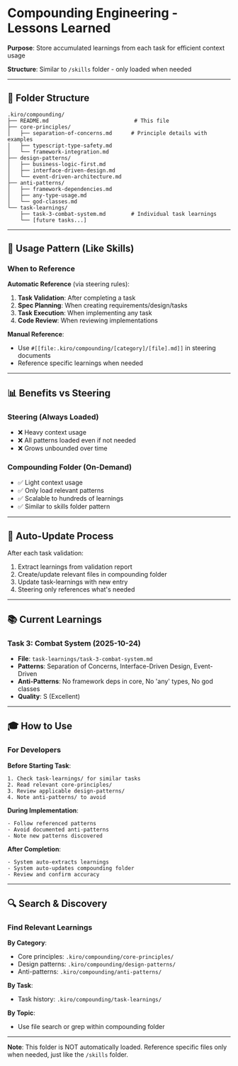 # Compounding Engineering - Lessons Learned

**Purpose**: Store accumulated learnings from each task for efficient context usage

**Structure**: Similar to `/skills` folder - only loaded when needed

---

## 📁 Folder Structure

```
.kiro/compounding/
├── README.md                           # This file
├── core-principles/
│   ├── separation-of-concerns.md      # Principle details with examples
│   ├── typescript-type-safety.md
│   └── framework-integration.md
├── design-patterns/
│   ├── business-logic-first.md
│   ├── interface-driven-design.md
│   └── event-driven-architecture.md
├── anti-patterns/
│   ├── framework-dependencies.md
│   ├── any-type-usage.md
│   └── god-classes.md
└── task-learnings/
    ├── task-3-combat-system.md        # Individual task learnings
    └── [future tasks...]
```

---

## 🎯 Usage Pattern (Like Skills)

### When to Reference

**Automatic Reference** (via steering rules):
1. **Task Validation**: After completing a task
2. **Spec Planning**: When creating requirements/design/tasks
3. **Task Execution**: When implementing any task
4. **Code Review**: When reviewing implementations

**Manual Reference**:
- Use `#[[file:.kiro/compounding/[category]/[file].md]]` in steering documents
- Reference specific learnings when needed

---

## 📊 Benefits vs Steering

### Steering (Always Loaded)
- ❌ Heavy context usage
- ❌ All patterns loaded even if not needed
- ❌ Grows unbounded over time

### Compounding Folder (On-Demand)
- ✅ Light context usage
- ✅ Only load relevant patterns
- ✅ Scalable to hundreds of learnings
- ✅ Similar to skills folder pattern

---

## 🔄 Auto-Update Process

After each task validation:
1. Extract learnings from validation report
2. Create/update relevant files in compounding folder
3. Update task-learnings with new entry
4. Steering only references what's needed

---

## 📚 Current Learnings

### Task 3: Combat System (2025-10-24)
- **File**: `task-learnings/task-3-combat-system.md`
- **Patterns**: Separation of Concerns, Interface-Driven Design, Event-Driven
- **Anti-Patterns**: No framework deps in core, No 'any' types, No god classes
- **Quality**: S (Excellent)

---

## 🎓 How to Use

### For Developers

**Before Starting Task**:
```
1. Check task-learnings/ for similar tasks
2. Read relevant core-principles/
3. Review applicable design-patterns/
4. Note anti-patterns/ to avoid
```

**During Implementation**:
```
- Follow referenced patterns
- Avoid documented anti-patterns
- Note new patterns discovered
```

**After Completion**:
```
- System auto-extracts learnings
- System auto-updates compounding folder
- Review and confirm accuracy
```

---

## 🔍 Search & Discovery

### Find Relevant Learnings

**By Category**:
- Core principles: `.kiro/compounding/core-principles/`
- Design patterns: `.kiro/compounding/design-patterns/`
- Anti-patterns: `.kiro/compounding/anti-patterns/`

**By Task**:
- Task history: `.kiro/compounding/task-learnings/`

**By Topic**:
- Use file search or grep within compounding folder

---

**Note**: This folder is NOT automatically loaded. Reference specific files only when needed, just like the `/skills` folder.
